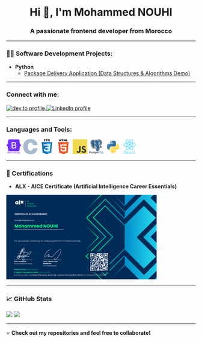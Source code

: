 <h1 align="center">Hi 👋, I'm Mohammed NOUHI</h1>
<h3 align="center">A passionate frontend developer from Morocco</h3>

---

### 👨‍💻 Software Development Projects:
- **Python**
  - [Package Delivery Application (Data Structures & Algorithms Demo)](https://github.com/joshmadakor1/Package-Delivery-Pathfinding-Algorithm)

---

<h3 align="left">Connect with me:</h3>
<p align="left">
<a href="https://dev.to/mohammed_nouhi_834cccea03" target="blank">
<img align="center" src="https://raw.githubusercontent.com/rahuldkjain/github-profile-readme-generator/master/src/images/icons/Social/devto.svg" alt="dev.to profile" height="30" width="40" />
</a>
<a href="https://www.linkedin.com/in/mohammednouhi/" target="blank">
<img align="center" src="https://raw.githubusercontent.com/rahuldkjain/github-profile-readme-generator/master/src/images/icons/Social/linked-in-alt.svg" alt="LinkedIn profile" height="30" width="40" />
</a>
</p>

---

<h3 align="left">Languages and Tools:</h3>
<p align="left">
<a href="https://getbootstrap.com" target="_blank" rel="noreferrer"><img src="https://raw.githubusercontent.com/devicons/devicon/master/icons/bootstrap/bootstrap-plain-wordmark.svg" alt="bootstrap" width="40" height="40"/></a>
<a href="https://www.cprogramming.com/" target="_blank" rel="noreferrer"><img src="https://raw.githubusercontent.com/devicons/devicon/master/icons/c/c-original.svg" alt="c" width="40" height="40"/></a>
<a href="https://www.w3schools.com/css/" target="_blank" rel="noreferrer"><img src="https://raw.githubusercontent.com/devicons/devicon/master/icons/css3/css3-original-wordmark.svg" alt="css3" width="40" height="40"/></a>
<a href="https://www.w3.org/html/" target="_blank" rel="noreferrer"><img src="https://raw.githubusercontent.com/devicons/devicon/master/icons/html5/html5-original-wordmark.svg" alt="html5" width="40" height="40"/></a>
<a href="https://developer.mozilla.org/en-US/docs/Web/JavaScript" target="_blank" rel="noreferrer"><img src="https://raw.githubusercontent.com/devicons/devicon/master/icons/javascript/javascript-original.svg" alt="javascript" width="40" height="40"/></a>
<a href="https://www.postgresql.org" target="_blank" rel="noreferrer"><img src="https://raw.githubusercontent.com/devicons/devicon/master/icons/postgresql/postgresql-original-wordmark.svg" alt="postgresql" width="40" height="40"/></a>
<a href="https://www.python.org" target="_blank" rel="noreferrer"><img src="https://raw.githubusercontent.com/devicons/devicon/master/icons/python/python-original.svg" alt="python" width="40" height="40"/></a>
<a href="https://reactjs.org/" target="_blank" rel="noreferrer"><img src="https://raw.githubusercontent.com/devicons/devicon/master/icons/react/react-original-wordmark.svg" alt="react" width="40" height="40"/></a>
</p>

---

### 📜 Certifications
- **ALX - AICE Certificate (Artificial Intelligence Career Essentials)**
<p>
  <a href="https://github.com/Mh-NOUHICoder/Certifications/raw/main/Alx-aice-ai-career-essentials-certificate.png" target="_blank">
    <img src="https://github.com/Mh-NOUHICoder/Certifications/raw/main/Alx-aice-ai-career-essentials-certificate.png" alt="ALX AICE Certificate" width="400"/>
  </a>
</p>

---

### 📈 GitHub Stats
<p>
  <img src="https://github-readme-stats.vercel.app/api?username=Mh-NOUHICoder&show_icons=true&theme=radical" height="150"/>
  <img src="https://github-readme-stats.vercel.app/api/top-langs/?username=Mh-NOUHICoder&layout=compact&theme=radical" height="150"/>
</p>

---

⭐ **Check out my repositories and feel free to collaborate!**
